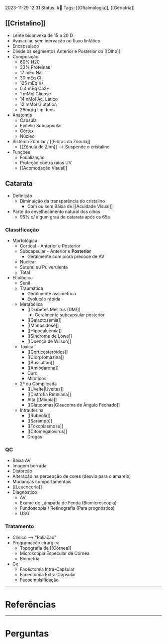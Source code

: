 2023-11-29 12:31
Status: #🌱 
Tags: [[Oftalmologia]], [[Geriatria]]
<br/>
## [[Cristalino]]
- Lente biconvexa de 15 a 20 D
- Avascular, sem inervação ou fluxo linfático
- Encapsulado
- Divide os segmentos Anterior e Posterior do [[Olho]]
- Composição
	- 60% H20
	- 33% Proteínas
	- 17 mEq Na+
	- 30 mEq Cl-
	- 125 mEq K+
	- 0,4 mEq Ca2+
	- 1 mMol Glicose
	- 14 nMol Ác. Lático
	- 12 mMol Glutatión
	- 28mg/g Lipídeos
- Anatomia
	- Capsula
	- Epitélio Subcapsular
	- Córtex
	- Núcleo
- Sistema Zônular / [[Fibras da Zônula]]
	- [[Zônula de Zinn]] --> Suspende o cristalino
- Funções
	- Focalização
	- Proteção contra raios UV
	- [[Acomodação Visual]]
## Catarata
- Definição
	- Diminuição da transparência do cristalino
		- Com ou sem Baixa de [[Acuidade Visual]]
- Parte do envelhecimento natural dos olhos
	- 95% c/ algum grau de catarata após os 65a
### Classificação
- Morfológica
	- Cortical - Anterior e Posterior
	- Subcapsular - Anterior e **Posterior**
		- Geralmente com piora precoce de AV
	- Nuclear
	- Sutural ou Pulverulenta
	- Total
- Etiológica
	- Senil
	- Traumática
		- Geralmente assimétrica
		- Evolução rápida
	- Metabólica
		- [[Diabetes Mellitus (DM)]]
			- Geralmente subcapsular posterior
		- [[Galactosemia]]
		- [[Manosidose]]
		- [[Hipocalcemia]]
		- [[Síndrome de Lowe]]
		- [[Doença de Wilson]]
	- Tóxica
		- [[Corticosteróides]]
		- [[Clorpromazina]]
		- [[Bussulfan]]
		- [[Amiodarona]]
		- Ouro
		- Mitóticos
	- 2ª ou Complicada
		- [[Uveíte|Uveítes]]
		- [[Distrofia Retiniana]]
		- Alta [[Miopia]]
		- [[Glaucomas|Glaucoma de Ângulo Fechado]]
	- Intrauterina
		- [[Rubéola]]
		- [[Sarampo]]
		- [[Toxoplasmose]]
		- [[Citomegalovírus]]
		- Drogas
### QC
- Baixa AV
- Imagem borrada
- Distorção
- Alteração na percepção de cores (desvio para o amarelo)
- Mudanças comportamentais
- [[Leucocoria]]
- Diagnóstico
	- AV
	- Exame de Lâmpada de Fenda (Biomicroscopia)
	- Fundoscopia / Retinografia (Para prognóstico)
	- USG
### Tratamento
- Clínico --> "Paliação"
- Programação cirúrgica
	- Topografia de [[Córnea]]
	- Microscopia Especular de Córnea
	- Biometria
- Cx
	- Facectomia Intra-Capsular
	- Facectomia Extra-Capsular
	- Facoemulsificação
____
# Referências
---
# Perguntas

